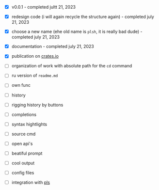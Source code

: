 - [x] v0.0.1 - completed jultt 21, 2023
- [x] redesign code (i will again recycle the structure again) - completed july 21, 2023
- [x] choose a new name (еhe old name is `plsh`, it is really bad dude) - completed july 21, 2023
- [x] documentation - completed july 21, 2023
- [x] publication on [crates.io](crates.io)

- [ ] organization of work with absolute path for the `cd` command

- [ ] ru version of `readme.md`

- [ ] own func
- [ ] history
- [ ] rigging history by buttons
- [ ] completions
- [ ] syntax hightlights
- [ ] source cmd
- [ ] open api's
- [ ] beatiful prompt
- [ ] cool output
- [ ] config files
- [ ] integration with [pls](https://github.com/h1kkar/pls)